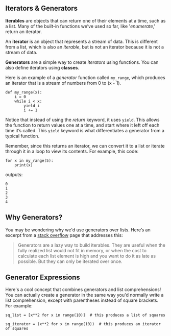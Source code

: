 ## Iterators & Generators
**Iterables** are objects that can return one of their elements at a time, such as a list. Many of the built-in functions we’ve used so far, like '_enumerate_,' return an iterator.

An **iterator** is an object that represents a stream of data. This is different from a list, which is also an _iterable_, but is not an iterator because it is not a stream of data.

**Generators** are a simple way to create _iterators_ using functions. You can also define iterators using **classes**.

Here is an example of a _generator_ function called `my_range`, which produces an iterator that is a stream of numbers from 0 to (x - 1).
```
def my_range(x):
    i = 0
    while i < x:
        yield i
        i += 1
```
Notice that instead of using the _return_ keyword, it uses `yield`. This allows the function to return values one at a time, and start where it left off each time it’s called. This `yield` keyword is what differentiates a generator from a typical function.

Remember, since this returns an iterator, we can convert it to a list or iterate through it in a loop to view its contents. For example, this code:
```
for x in my_range(5):
    print(x)
```
outputs:
```
0
1
2
3
4
```

## Why Generators?
You may be wondering why we'd use generators over lists. Here’s an excerpt from a [stack overflow](https://softwareengineering.stackexchange.com/questions/290231/when-should-i-use-a-generator-and-when-a-list-in-python/290235) page that addresses this:
>Generators are a lazy way to build iterables. They are useful when the fully realized list would not fit in 
>memory, or when the cost to calculate each list element is high and you want to do it as late as possible. 
>But they can only be iterated over once.

## Generator Expressions
Here's a cool concept that combines generators and list comprehensions! You can actually create a generator in the same way you'd normally write a list comprehension, except with parentheses instead of square brackets. For example:
```
sq_list = [x**2 for x in range(10)]  # this produces a list of squares

sq_iterator = (x**2 for x in range(10))  # this produces an iterator of squares
```
